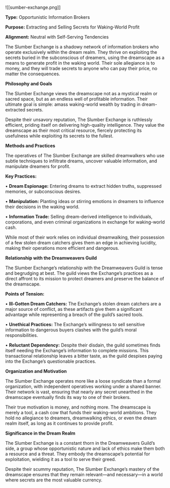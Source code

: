 
![[sumber-exchange.png]]

**Type:** Opportunistic Information Brokers

**Purpose:** Extracting and Selling Secrets for Waking-World Profit

**Alignment:** Neutral with Self-Serving Tendencies

The Slumber Exchange is a shadowy network of information brokers who operate exclusively within the dream realm. They thrive on exploiting the secrets buried in the subconscious of dreamers, using the dreamscape as a means to generate profit in the waking world. Their sole allegiance is to money, and they will trade secrets to anyone who can pay their price, no matter the consequences.

**Philosophy and Goals**

The Slumber Exchange views the dreamscape not as a mystical realm or sacred space, but as an endless well of profitable information. Their ultimate goal is simple: amass waking-world wealth by trading in dream-extracted secrets.

Despite their unsavory reputation, The Slumber Exchange is ruthlessly efficient, priding itself on delivering high-quality intelligence. They value the dreamscape as their most critical resource, fiercely protecting its usefulness while exploiting its secrets to the fullest.

**Methods and Practices**

The operatives of The Slumber Exchange are skilled dreamwalkers who use subtle techniques to infiltrate dreams, uncover valuable information, and manipulate dreamers for profit.

**Key Practices:**

• **Dream Espionage:** Entering dreams to extract hidden truths, suppressed memories, or subconscious desires.

• **Manipulation:** Planting ideas or stirring emotions in dreamers to influence their decisions in the waking world.

• **Information Trade:** Selling dream-derived intelligence to individuals, corporations, and even criminal organizations in exchange for waking-world cash.

While most of their work relies on individual dreamwalking, their possession of a few stolen dream catchers gives them an edge in achieving lucidity, making their operations more efficient and dangerous.

**Relationship with the Dreamweavers Guild**

The Slumber Exchange’s relationship with the Dreamweavers Guild is tense and begrudging at best. The guild views the Exchange’s practices as a direct affront to its mission to protect dreamers and preserve the balance of the dreamscape.

**Points of Tension:**

• **Ill-Gotten Dream Catchers:** The Exchange’s stolen dream catchers are a major source of conflict, as these artifacts give them a significant advantage while representing a breach of the guild’s sacred tools.

• **Unethical Practices:** The Exchange’s willingness to sell sensitive information to dangerous buyers clashes with the guild’s moral responsibilities.

• **Reluctant Dependency:** Despite their disdain, the guild sometimes finds itself needing the Exchange’s information to complete missions. This transactional relationship leaves a bitter taste, as the guild despises paying into the Exchange’s questionable practices.

**Organization and Motivation**

The Slumber Exchange operates more like a loose syndicate than a formal organization, with independent operatives working under a shared banner. Their network is vast, ensuring that nearly any secret unearthed in the dreamscape eventually finds its way to one of their brokers.

Their true motivation is money, and nothing more. The dreamscape is merely a tool, a cash cow that funds their waking-world ambitions. They hold no allegiance to dreamers, dreamwalking ethics, or even the dream realm itself, as long as it continues to provide profit.
  
**Significance in the Dream Realm**

The Slumber Exchange is a constant thorn in the Dreamweavers Guild’s side, a group whose opportunistic nature and lack of ethics make them both a resource and a threat. They embody the dreamscape’s potential for exploitation, wielding it as a tool to serve their greed.

Despite their scummy reputation, The Slumber Exchange’s mastery of the dreamscape ensures that they remain relevant—and necessary—in a world where secrets are the most valuable currency.